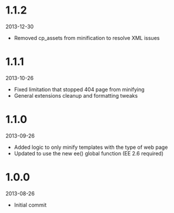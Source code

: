 # 1.1.2

2013-12-30

- Removed cp_assets from minification to resolve XML issues

# 1.1.1

2013-10-26

- Fixed limitation that stopped 404 page from minifying
- General extensions cleanup and formatting tweaks

# 1.1.0

2013-09-26

- Added logic to only minify templates with the type of web page
- Updated to use the new ee() global function (EE 2.6 required)

# 1.0.0

2013-08-26

- Initial commit